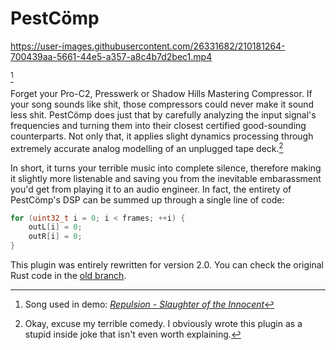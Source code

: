 # PestCömp

https://user-images.githubusercontent.com/26331682/210181264-700439aa-5661-44e5-a357-a8c4b7d2bec1.mp4

[^song]

Forget your Pro-C2, Presswerk or Shadow Hills Mastering Compressor. If your song sounds like shit, those compressors could never make it sound less shit. PestCömp does just that by carefully analyzing the input signal's frequencies and turning them into their closest certified good-sounding counterparts. Not only that, it applies slight dynamics processing through extremely accurate analog modelling of an unplugged tape deck.[^1]

In short, it turns your terrible music into complete silence, therefore making it slightly more listenable and saving you from the inevitable embarassment you'd get from playing it to an audio engineer. In fact, the entirety of PestCömp's DSP can be summed up through a single line of code:

```cpp
for (uint32_t i = 0; i < frames; ++i) {
    outL[i] = 0;
    outR[i] = 0;
}
```

This plugin was entirely rewritten for version 2.0. You can check the original Rust code in the [old branch](https://github.com/bandithedoge/pestcomp/tree/master).

[^1]: Okay, excuse my terrible comedy. I obviously wrote this plugin as a stupid inside joke that isn't even worth explaining.

[^song]: Song used in demo: [*Repulsion - Slaughter of the Innocent*](https://www.youtube.com/watch?v=mm2SDuKjGVA)

